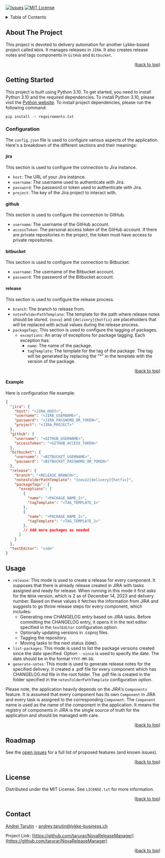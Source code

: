 <a name="readme-top"></a>

<!-- PROJECT SHIELDS -->
<!--
*** I'm using markdown "reference style" links for readability.
*** Reference links are enclosed in brackets [ ] instead of parentheses ( ).
*** See the bottom of this document for the declaration of the reference variables
*** for contributors-url, forks-url, etc. This is an optional, concise syntax you may use.
*** https://www.markdownguide.org/basic-syntax/#reference-style-links
-->
[![Issues][issues-shield]][issues-url]
[![MIT License][license-shield]][license-url]


<!-- TABLE OF CONTENTS -->
<details>
  <summary>Table of Contents</summary>
  <ol>
    <li>
      <a href="#about-the-project">About The Project</a>
    </li>
    <li>
      <a href="#getting-started">Getting Started</a>
      <ul>
        <li><a href="#configuration">Configuration</a></li>
      </ul>
    </li>
    <li><a href="#usage">Usage</a></li>
    <li><a href="#roadmap">Roadmap</a></li>
    <li><a href="#license">License</a></li>
    <li><a href="#contact">Contact</a></li>
  </ol>
</details>



<!-- ABOUT THE PROJECT -->
## About The Project
This project is devoted to delivery automation for another Lykke-based project called `NOVA`. It manages releases in `JIRA`. It also creates release notes and tags components in `GitHub` and `Bitbucket`.

<p align="right">(<a href="#readme-top">back to top</a>)</p>


<!-- GETTING STARTED -->
## Getting Started

This project is built using Python 3.10. To get started, you need to install Python 3.10 and the required dependencies.
To install Python 3.10, please visit the [Python website](https://www.python.org/downloads/).
To install project dependencies, please run the following command:
```sh
pip install -r requirements.txt
```

### Configuration

The `config.json` file is used to configure various aspects of the application. Here's a breakdown of the different sections and their meanings:

#### jira

This section is used to configure the connection to Jira instance.

- `host`: The URL of your Jira instance.
- `username`: The username used to authenticate with Jira.
- `password`: The password or token used to authenticate with Jira.
- `project`: The key of the Jira project to interact with.

#### github

This section is used to configure the connection to GitHub.

- `username`: The username of the GitHub account.
- `accessToken`: The personal access token of the GitHub account. If there are private repositories in the project, the token must have access to private repositories.

#### bitbucket

This section is used to configure the connection to Bitbucket.

- `username`: The username of the Bitbucket account.
- `password`: The password of the Bitbucket account.

#### release

This section is used to configure the release process.

- `branch`: The branch to release from.
- `notesFolderPathTemplate`: The template for the path where release notes should be stored. `{nova}` and `{delivery}{hotfix}` are placeholders that will be replaced with actual values during the release process.
- `packageTags`: This section is used to configure the tagging of packages.
  - `exceptions`: An array of exceptions for package tagging. Each exception has:
    - `name`: The name of the package.
    - `tagTemplate`: The template for the tag of the package. The tag will be generated by replacing the "*" in the template with the version of the package.

<p align="right">(<a href="#readme-top">back to top</a>)</p>

#### Example

Here is configuration file example:
```json
{
  "jira": {
    "host": "<JIRA_HOST>",
    "username": "<JIRA_USERNAME>",
    "password": "<JIRA_PASSWORD_OR_TOKEN>",
    "project": "<JIRA_PROJECT>"
  },
  "github": {
    "username": "<GITHUB_USERNAME>",
    "accessToken": "<GITHUB_ACCESS_TOKEN>"
  },
  "bitbucket": {
    "username": "<BITBUCKET_USERNAME>",
    "password": "<BITBUCKET_PASSWORD_OR_TOKEN>"
  },
  "release": {
    "branch": "<RELEASE_BRANCH>",
    "notesFolderPathTemplate": "{nova}{delivery}{hotfix}",
    "packageTags": {
      "exceptions": [
        {
          "name": "<PACKAGE_NAME_1>",
          "tagTemplate": "<TAG_TEMPLATE_1>"
        },
        {
          "name": "<PACKAGE_NAME_2>",
          "tagTemplate": "<TAG_TEMPLATE_2>"
        },
        // Add more packages as needed
      ]
    }
  },
  "textEditor": "code"
}
```


<!-- USAGE EXAMPLES -->
## Usage

- `release`: This mode is used to create a release for every component. It supposes that there is already release created in JIRA with tasks assigned and ready for release. When running in this mode it first asks for the `NOVA` version, which is 2 as of December 14, 2023 and delivery number. Based on these values it fetches the information from JIRA and suggests to go throw release steps for every component, which includes:
  - Generating new CHANGELOG entry based on JIRA tasks. Before committing the CHANGELOG entry, it opens it in the text editor specified in the `textEditor` configuration option.
  - Optionally updating versions in .csproj files.
  - Tagging the repository.
  - Moving tasks to the next status (`DONE`).
- `list-packages`: This mode is used to list the package versions created since the date specified. Option `--since` is used to specify the date. The date should be in the format `YYYY-MM-DD`.
- `generate-notes`: This mode is used to generate release notes for the specified delivery. It created a .pdf file for every component which has CHANGELOG.md file in the root folder. The .pdf file is created in the folder specified in the `notesFolderPathTemplate` configuration option.

Please note, the application heavily depends on the JIRA's `Components` feature. It is assumed that every component has its own `Component` in JIRA and every task is assigned to the corresponding `Component`. The `Component` name is used as the name of the component in the application. It means the registry of components in JIRA is the single source of truth for the application and should be managed with care.

<p align="right">(<a href="#readme-top">back to top</a>)</p>



<!-- ROADMAP -->
## Roadmap

See the [open issues](https://github.com/tarurar/NovaReleaseManager/issues) for a full list of proposed features (and known issues).

<p align="right">(<a href="#readme-top">back to top</a>)</p>


<!-- LICENSE -->
## License

Distributed under the MIT License. See `LICENSE.txt` for more information.

<p align="right">(<a href="#readme-top">back to top</a>)</p>



<!-- CONTACT -->
## Contact

[Andrei Tarutin](https://twitter.com/atarutin) - andrey.tarutin@lykke-business.ch

Project Link: [https://github.com/tarurar/NovaReleaseManager](https://github.com/tarurar/NovaReleaseManager)

<p align="right">(<a href="#readme-top">back to top</a>)</p>


<!-- MARKDOWN LINKS & IMAGES -->
<!-- https://www.markdownguide.org/basic-syntax/#reference-style-links -->
[issues-shield]: https://img.shields.io/github/issues/tarurar/NovaReleaseManager.svg?style=for-the-badge
[issues-url]: https://github.com/tarurar/NovaReleaseManager/issues
[license-shield]: https://img.shields.io/github/license/tarurar/NovaReleaseManager.svg?style=for-the-badge
[license-url]: https://github.com/tarurar/NovaReleaseManager/blob/master/LICENSE.txt